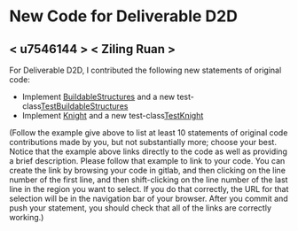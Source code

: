 # New Code for Deliverable D2D

## < u7546144 > < Ziling Ruan >

For Deliverable D2D, I contributed the following new statements of original code:

- Implement [BuildableStructures](https://gitlab.cecs.anu.edu.au/u7546144/comp1110-ass2/-/blob/main/src/comp1110/ass2/BuildableStructures.java#L1-89) and a new test-class[TestBuildableStructures](https://gitlab.cecs.anu.edu.au/u7546144/comp1110-ass2/-/blob/main/tests/comp1110/ass2/TestBuildableStructures.java#L1-127)
- Implement [Knight](https://gitlab.cecs.anu.edu.au/u7546144/comp1110-ass2/-/blob/main/src/comp1110/ass2/BuildableStructures.java#L1-88) and a new test-class[TestKnight ](https://gitlab.cecs.anu.edu.au/u7546144/comp1110-ass2/-/blob/main/tests/comp1110/ass2/TestKnight.java#L1-100)

(Follow the example give above to list at least 10 statements of original code contributions made by you, but not substantially more; choose your best. Notice that the example above links directly to the code as well as providing a brief description.   Please follow that example to link to your code.  You can create the link by browsing your code in gitlab, and then clicking on the line number of the first line, and then shift-clicking on the line number of the last line in the region you want to select.  If you do that correctly, the URL for that selection will be in the navigation bar of your browser.  After you commit and push your statement, you should check that all of the links are correctly working.)
